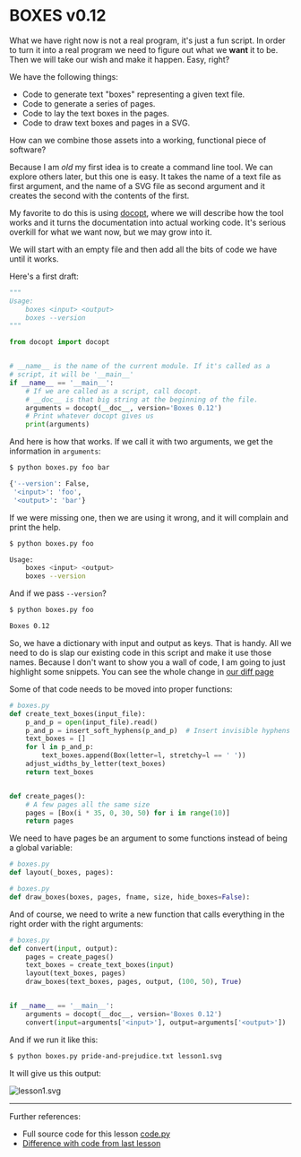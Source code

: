 # BOXES v0.12

What we have right now is not a real program, it's just a fun script. In order
to turn it into a real program we need to figure out what we **want** it to
be. Then we will take our wish and make it happen. Easy, right?

We have the following things:

* Code to generate text "boxes" representing a given text file.
* Code to generate a series of pages.
* Code to lay the text boxes in the pages.
* Code to draw text boxes and pages in a SVG.

How can we combine those assets into a working, functional piece of software?

Because I am *old* my first idea is to create a command line tool. We can
explore others later, but this one is easy. It takes the name of a text file
as first argument, and the name of a SVG file as second argument and it
creates the second with the contents of the first.

My favorite to do this is using [docopt](https://github.com/docopt/docopt),
where we will describe how the tool works and it turns the documentation into
actual working code. It's serious overkill for what we want now, but we may
grow into it.

We will start with an empty file and then add all the bits of code we have
until it works.

Here's a first draft:

```python
"""
Usage:
    boxes <input> <output>
    boxes --version
"""

from docopt import docopt


# __name__ is the name of the current module. If it's called as a
# script, it will be '__main__'
if __name__ == '__main__':
    # If we are called as a script, call docopt.
    # __doc__ is that big string at the beginning of the file.
    arguments = docopt(__doc__, version='Boxes 0.12')
    # Print whatever docopt gives us
    print(arguments)
```

And here is how that works. If we call it with two arguments, we get the
information in `arguments`:

```sh
$ python boxes.py foo bar

{'--version': False,
 '<input>': 'foo',
 '<output>': 'bar'}
```

If we were missing one, then we are using it wrong, and it will complain and
print the help.

```sh
$ python boxes.py foo

Usage:
    boxes <input> <output>
    boxes --version
```

And if we pass `--version`?

```sh
$ python boxes.py foo

Boxes 0.12
```

So, we have a dictionary with input and output as keys. That is handy. All we
need to do is slap our existing code in this script and make it use those
names. Because I don't want to show you a wall of code, I am going to just
highlight some snippets. You can see the whole change in [our diff page](part2/code/diffs/lesson1_diff.html)

Some of that code needs to be moved into proper functions:

```python
# boxes.py
def create_text_boxes(input_file):
    p_and_p = open(input_file).read()
    p_and_p = insert_soft_hyphens(p_and_p)  # Insert invisible hyphens
    text_boxes = []
    for l in p_and_p:
        text_boxes.append(Box(letter=l, stretchy=l == ' '))
    adjust_widths_by_letter(text_boxes)
    return text_boxes


def create_pages():
    # A few pages all the same size
    pages = [Box(i * 35, 0, 30, 50) for i in range(10)]
    return pages

```

We need to have pages be an argument to some functions instead of being a
global variable:

```python
# boxes.py
def layout(_boxes, pages):

```

```python
# boxes.py
def draw_boxes(boxes, pages, fname, size, hide_boxes=False):

```

And of course, we need to write a new function that calls everything in the
right order with the right arguments:

```python
# boxes.py
def convert(input, output):
    pages = create_pages()
    text_boxes = create_text_boxes(input)
    layout(text_boxes, pages)
    draw_boxes(text_boxes, pages, output, (100, 50), True)


if __name__ == '__main__':
    arguments = docopt(__doc__, version='Boxes 0.12')
    convert(input=arguments['<input>'], output=arguments['<output>'])

```

And if we run it like this:

```sh
$ python boxes.py pride-and-prejudice.txt lesson1.svg
```

It will give us this output:

![lesson1.svg](part2/lesson1.svg)

----------

Further references:

* Full source code for this lesson [code.py](part2/code/lesson1/boxes.py)
* [Difference with code from last lesson](part2/code/diffs/lesson1_diff.html)
